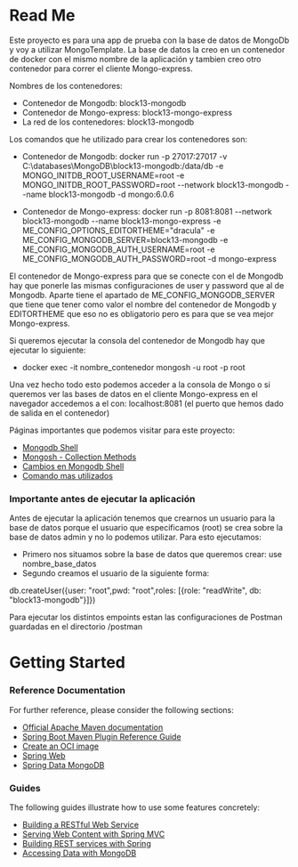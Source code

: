 # Read Me
Este proyecto es para una app de prueba con la base de datos de MongoDb y voy a utilizar MongoTemplate. La base de datos
la creo en un contenedor de docker con el mismo nombre de la aplicación y tambien creo otro contenedor para correr el 
cliente Mongo-express. 

Nombres de los contenedores:
* Contenedor de Mongodb: block13-mongodb
* Contenedor de Mongo-express: block13-mongo-express
* La red de los contenedores: block13-mongodb

Los comandos que he utilizado para crear los contenedores son:
* Contenedor de Mongodb: 
docker run -p 27017:27017 -v C:\databases\MongoDB\block13-mongodb:/data/db -e MONGO_INITDB_ROOT_USERNAME=root 
-e MONGO_INITDB_ROOT_PASSWORD=root --network block13-mongodb --name block13-mongodb -d mongo:6.0.6

* Contenedor de Mongo-express:
  docker run -p 8081:8081  --network block13-mongodb --name block13-mongo-express -e ME_CONFIG_OPTIONS_EDITORTHEME="dracula" 
-e ME_CONFIG_MONGODB_SERVER=block13-mongodb -e ME_CONFIG_MONGODB_AUTH_USERNAME=root -e ME_CONFIG_MONGODB_AUTH_PASSWORD=root 
-d mongo-express

El contenedor de Mongo-express para que se conecte con el de Mongodb hay que ponerle las mismas configuraciones de user
y password que al de Mongodb. Aparte tiene el apartado de ME_CONFIG_MONGODB_SERVER que tiene que tener como valor el
nombre del contenedor de Mongodb y EDITORTHEME que eso no es obligatorio pero es para que se vea mejor Mongo-express.

Si queremos ejecutar la consola del contenedor de Mongodb hay que ejecutar lo siguiente:
* docker exec -it nombre_contenedor mongosh -u root -p root

Una vez hecho todo esto podemos acceder a la consola de Mongo o si queremos ver las bases de datos en el cliente
Mongo-express en el navegador accedemos a el con: localhost:8081 (el puerto que hemos dado de salida en el contenedor)

Páginas importantes que podemos visitar para este proyecto:
* [Mongodb Shell](https://www.mongodb.com/docs/mongodb-shell/reference/methods/)
* [Mongosh - Collection Methods](https://www.mongodb.com/docs/manual/reference/method/js-collection/)
* [Cambios en Mongodb Shell](https://www.mongodb.com/docs/mongodb-shell/reference/compatibility/#std-label-compatibility)
* [Comando mas utilizados](https://geekflare.com/es/mongodb-queries-examples/)

### Importante antes de ejecutar la aplicación
Antes de ejecutar la aplicación tenemos que crearnos un usuario para la base de datos porque el usuario que especificamos
(root) se crea sobre la base de datos admin y no lo podemos utilizar. Para esto ejecutamos:
* Primero nos situamos sobre la base de datos que queremos crear: use nombre_base_datos
* Segundo creamos el usuario de la siguiente forma:

db.createUser({user: "root",pwd: "root",roles: [{role: "readWrite", db: "block13-mongodb"}]})

Para ejecutar los distintos empoints estan las configuraciones de Postman guardadas en el directorio /postman

# Getting Started

### Reference Documentation
For further reference, please consider the following sections:

* [Official Apache Maven documentation](https://maven.apache.org/guides/index.html)
* [Spring Boot Maven Plugin Reference Guide](https://docs.spring.io/spring-boot/docs/3.1.0/maven-plugin/reference/html/)
* [Create an OCI image](https://docs.spring.io/spring-boot/docs/3.1.0/maven-plugin/reference/html/#build-image)
* [Spring Web](https://docs.spring.io/spring-boot/docs/3.1.0/reference/htmlsingle/#web)
* [Spring Data MongoDB](https://docs.spring.io/spring-boot/docs/3.1.0/reference/htmlsingle/#data.nosql.mongodb)

### Guides
The following guides illustrate how to use some features concretely:

* [Building a RESTful Web Service](https://spring.io/guides/gs/rest-service/)
* [Serving Web Content with Spring MVC](https://spring.io/guides/gs/serving-web-content/)
* [Building REST services with Spring](https://spring.io/guides/tutorials/rest/)
* [Accessing Data with MongoDB](https://spring.io/guides/gs/accessing-data-mongodb/)

